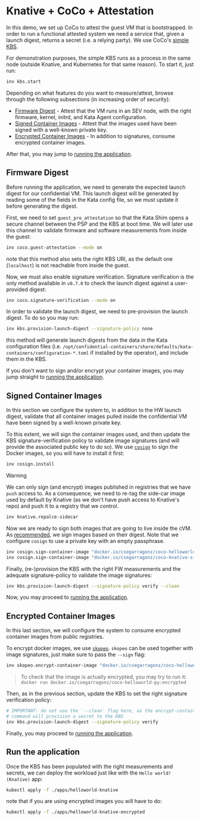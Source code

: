 # Knative + CoCo + Attestation

In this demo, we set up CoCo to attest the guest VM that is bootstrapped.
In order to run a functional attested system we need a service that, given
a launch digest, returns a secret (i.e. a relying party). We use CoCo's
[simple KBS](https://github.com/confidential-containers/simple-kbs).

For demonstration purposes, the simple KBS runs as a process in the same
node (outside Knative, and Kubernetes for that same reason). To start it,
just run:

```bash
inv kbs.start
```

Depending on what features do you want to measure/attest, browse through the
following subsections (in increasing order of security):
* [Firmware Digest](#firmware-digest) - Attest that the VM runs in an SEV node,
with the right firmware, kernel, initrd, and Kata Agent configuration.
* [Signed Container Images](#signed-container-images) - Attest that the images
used have been signed with a well-known private key.
* [Encrypted Container Images](#encrypted-container-images) - In addition to
signatures, consume encrypted container images.

After that, you may jump to [running the application](#run-the-application).

## Firmware Digest

Before running the application, we need to generate the expected launch digest
for our confidential VM. This launch digest will be generated by reading some
of the fields in the Kata config file, so we must update it before generating
the digest.

First, we need to set `guest_pre_attestation` so that the Kata Shim opens a
secure channel between the PSP and the KBS at boot time. We will later use this
channel to validate firmware and software measurements from inside the guest:

```bash
inv coco.guest-attestation --mode on
```

note that this method also sets the right KBS URI, as the default one
(`localhost`) is not reachable from inside the guest.

Now, we must also enable signature verification. Signature verification is the
only method available in `v0.7.0` to check the launch digest against a user-
provided digest:

```bash
inv coco.signature-verification --mode on
```

In order to validate the launch digest, we need to pre-provision the launch
digest. To do so you may run:

```bash
inv kbs.provision-launch-digest --signature-policy none
```

this method will generate launch digests from the data in the Kata configuration
files (i.e. `/opt/confidential-containers/share/defaults/kata-containers/configuration-*.toml`
if installed by the operator), and include them in the KBS.

If you don't want to sign and/or encrypt your container images, you may jump
straight to [running the application](#run-the-application).

## Signed Container Images

In this section we configure the system to, in addition to the HW launch
digest, validate that all container images pulled inside the confidential
VM have been signed by a well-known private key.

To this extent, we will sign the container images used, and then update the
KBS signature-verification policy to validate image signatures (and will
provide the associated public key to do so). We use [`cosign`](
https://github.com/sigstore/cosign) to sign the Docker images, so you will
have to install it first:

```bash
inv cosign.install
```

> [!WARNING]
> We can only sign (and encrypt) images published in registries that we have
> `push` access to. As a consequence, we need to re-tag the side-car image used
> by default by Knative (as we don't have push access to Knative's repo) and
> push it to a registry that we control.

```bash
inv knative.repalce-sidecar
```

Now we are ready to sign both images that are going to live inside the cVM.
As [recommended](https://github.com/sigstore/cosign#sign-a-container-and-store-the-signature-in-the-registry),
we sign images based on their digest. Note that we configure `cosign` to use
a private key with an empty passphrase.

```bash
inv cosign.sign-container-image "docker.io/csegarragonz/coco-helloworld-py@sha256:af0fec55e9aed9a259e8da9dcaa28ab3fc1277dc8db4b8883265f98272cef11d"
inv cosign.sign-container-image "docker.io/csegarragonz/coco-knative-sidecar@sha256:79d5f6031f308cee209c4c32eeab9113b29a1ed4096c5d657504096734ca3b1d"
```

Finally, (re-)provision the KBS with the right FW measurements and the
adequate signature-policy to validate the image signatures:

```bash
inv kbs.provision-launch-digest --signature-policy verify --clean
```

Now, you may proceed to [running the application](#run-the-application).

## Encrypted Container Images

In this last section, we will configure the system to consume encrypted
container images from public registries.

To encrypt docker images, we use [`skopeo`](https://github.com/containers/skopeo).
`skopeo` can be used together with image signatures, just make sure to pass the
`--sign` flag:

```bash
inv skopeo.encrypt-container-image "docker.io/csegarragonz/coco-helloworld-py:unencrypted" --sign
```

> To check that the image is actually encrypted, you may try to run it:
> `docker run docker.io/csegarragonz/coco-helloworld-py:encrypted`

Then, as in the previous section, update the KBS to set the right signature
verification policy:

```bash
# IMPORTANT: do not use the `--clean` flag here, as the encrypt-container-image
# command will provision a secret to the KBS
inv kbs.provision-launch-digest --signature-policy verify
```

Finally, you may proceed to [running the application](#run-the-application).

## Run the application

Once the KBS has been populated with the right measurements and secrets, we can
deploy the workload just like with the `Hello world! (Knative)` app:

```bash
kubectl apply -f ./apps/helloworld-knative
```

note that if you are using encrypted images you will have to do:

```bash
kubectl apply -f ./apps/helloworld-knative-encrypted
```
